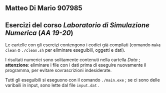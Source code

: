 ## Matteo Di Mario 907985

## Esercizi del corso ***Laboratorio di Simulazione Numerica*** (***AA 19-20***)

Le cartelle con gli esercizi contengono i codici già compilati (comando `make clean` o `./clean.sh` per eliminare eseguibili, oggetti e dati). 

I risultati numerici sono solitamente contenuti nella cartella *Data* ; **attenzione**: eliminare i file con i dati prima di eseguire nuovamente il programma, per evitare sovrascrizioni indesiderate.

Tutti gli eseguibili si eseguono con il comando `./main.exe` ; se ci sono delle varibaili in input, sono lette dal file `input.dat` .
